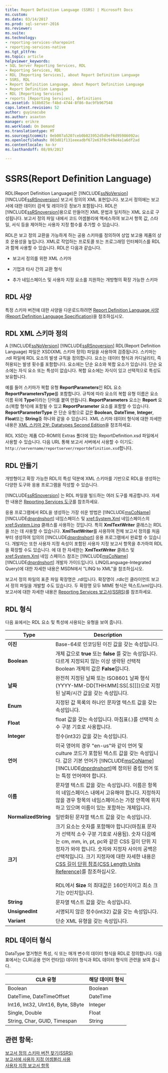 ```yaml
---
title: Report Definition Language (SSRS) | Microsoft Docs
ms.custom: 
ms.date: 03/14/2017
ms.prod: sql-server-2016
ms.reviewer: 
ms.suite: 
ms.technology:
- reporting-services-sharepoint
- reporting-services-native
ms.tgt_pltfrm: 
ms.topic: article
helpviewer_keywords:
- SQL Server Reporting Services, RDL
- Reporting Services, RDL
- RDL [Reporting Services], about Report Definition Language
- SSRS, RDL
- Report Definition Language, about Report Definition Language
- Report Definition Language
- RDL [Reporting Services]
- reports [Reporting Services], definitions
ms.assetid: b18b025e-f4bd-4744-8f86-0ac9fb967548
caps.latest.revision: 52
author: guyinacube
ms.author: asaxton
manager: erikre
ms.workload: On Demand
ms.translationtype: MT
ms.sourcegitcommit: 0eb007a5207ceb0b023952d5d9ef6d95986092ac
ms.openlocfilehash: 003d81f131eeeadbf672e63f0c949e4a1a6df2ad
ms.contentlocale: ko-kr
ms.lasthandoff: 08/09/2017

---
```

# <a name="report-definition-language-ssrs"></a>SSRS(Report Definition Language)
  RDL(Report Definition Language)은 [!INCLUDE[ssNoVersion](../../includes/ssnoversion-md.md)] [!INCLUDE[ssRSnoversion](../../includes/ssrsnoversion-md.md)] 보고서 정의의 XML 표현입니다. 보고서 정의에는 보고서에 대한 데이터 검색 및 레이아웃 정보가 포함됩니다. RDL은 [!INCLUDE[ssRSnoversion](../../includes/ssrsnoversion-md.md)]용으로 만들어진 XML 문법과 일치하는 XML 요소로 구성됩니다. 보고서 정의 파일 내에서 코드 어셈블리에 액세스하여 보고서 항목 값, 스타일, 서식 등을 제어하는 사용자 지정 함수를 추가할 수 있습니다.  
  
 RDL은 보고 정의 교환을 가능하게 하는 공용 스키마를 정의하여 상업 보고용 제품의 상호 운용성을 높입니다. XML로 작업하는 프로토콜 또는 프로그래밍 인터페이스를 RDL과 함께 사용할 수 있습니다. RDL은 다음과 같습니다.  
  
-   보고서 정의를 위한 XML 스키마  
  
-   기업과 타사 간의 교환 형식  
  
-   추가 네임스페이스 및 사용자 지정 요소를 지원하는 개방형의 확장 가능한 스키마  
  
##  <a name="bkmk_RDL_Specifications"></a> RDL 사양  
 특정 스키마 버전에 대한 사양을 다운로드하려면 [Report Definition Language 사양(Report Definition Language Specification)](http://go.microsoft.com/fwlink/?linkid=116865)을 참조하십시오.  
  
##  <a name="bkmk_RDL_XML_Schema_Definition"></a> RDL XML 스키마 정의  
 A [!INCLUDE[ssNoVersion](../../includes/ssnoversion-md.md)] [!INCLUDE[ssRSnoversion](../../includes/ssrsnoversion-md.md)] RDL(Report Definition Language) 파일은 XSD(XML 스키마 정의) 파일을 사용하여 검증됩니다. 스키마는 .rdl 파일에 RDL 요소의 발생 규칙을 정의합니다. 요소는 데이터 형식과 카디널리티, 즉 허용되는 발생 횟수를 포함합니다. 요소에는 단순 요소와 복합 요소가 있습니다. 단순 요소에는 자식 요소 또는 특성이 없습니다. 복합 요소에는 자식이 있고 선택적으로 특성도 보유합니다.  
  
 예를 들어 스키마가 복합 유형 **ReportParameters**인 RDL 요소 **ReportParametersType**를 포함합니다. 규칙에 따라 요소의 복합 유형 이름은 요소 이름 뒤에 **Type**이라는 단어를 붙여 만듭니다. **ReportParameters** 요소는 **Report** 요소(복합 형식)에 포함될 수 있고 **ReportParameter** 요소를 포함할 수 있습니다. **ReportParameterType** 은 단순 유형으로 값은 **Boolean**, **DateTime**, **Integer**, **Float**또는 **String**중 하나와 같을 수 있습니다. XML 스키마 데이터 형식에 대한 자세한 내용은 [XML 스키마 2부: Datatypes Second Edition](http://go.microsoft.com/fwlink/?linkid=4871)을 참조하세요.  
  
 RDL XSD는 제품 CD-ROM의 Extras 폴더에 있는 ReportDefinition.xsd 파일에서 사용할 수 있습니다. 다음 URL 통해 보고서 서버에서 사용할 수 이기도: `http://servername/reportserver/reportdefinition.xsd`합니다.  
  
##  <a name="bkmk_Creating_RDL"></a> RDL 만들기  
 개방형이고 확장 가능한 RDL의 특성 덕분에 XML 스키마를 기반으로 RDL을 생성하는 다양한 도구와 응용 프로그램을 작성할 수 있습니다.  
  
 [!INCLUDE[ssRSnoversion](../../includes/ssrsnoversion-md.md)] 는 RDL 파일을 빌드하는 여러 도구를 제공합니다. 자세한 내용은 [Reporting Services 도구](../../reporting-services/tools/reporting-services-tools.md)를 참조하세요.  
  
 응용 프로그램에서 RDL을 생성하는 가장 쉬운 방법은 [!INCLUDE[msCoName](../../includes/msconame-md.md)] [!INCLUDE[dnprdnshort](../../includes/dnprdnshort-md.md)] 네임스페이스 및 <xref:System.Xml> 네임스페이스의 <xref:System.Linq> 클래스를 사용하는 것입니다. 특히 **XmlTextWriter** 클래스는 RDL을 쓰는 데 사용할 수 있습니다. **XmlTextWriter**를 사용하여 전체 보고서 정의를 처음부터 생성하여 임의의 [!INCLUDE[dnprdnshort](../../includes/dnprdnshort-md.md)] 응용 프로그램에서 완료할 수 있습니다. 개발자는 또한 사용자 지정 속성이 포함된 사용자 지정 보고서 항목을 추가하여 RDL을 확장할 수도 있습니다. 에 대 한 자세한는 **XmlTextWriter** 클래스 및 <xref:System.Xml> 네임 스페이스 참조는 [!INCLUDE[msCoName](../../includes/msconame-md.md)] [!INCLUDE[dnprdnshort](../../includes/dnprdnshort-md.md)] 개발자 가이드입니다. LINQ(Language-Integrated Query)에 대한 자세한 내용은 MSDN에서 "LINQ to XML"을 참조하십시오.  
  
 보고서 정의 파일의 표준 파일 확장명은 .rdl입니다. 확장명이 .rdlc인 클라이언트 보고서 정의 파일을 개발할 수도 있습니다. 두 확장명 모두 MIME 형식은 텍스트/xml입니다. 보고서에 대한 자세한 내용은 [Reporting Services 보고서&#40;SSRS&#41;](../../reporting-services/reports/reporting-services-reports-ssrs.md)를 참조하세요.  
  
##  <a name="bkmk_RDL_Types"></a> RDL 형식  
 다음 표에서는 RDL 요소 및 특성에 사용되는 유형을 보여 줍니다.  
  
|Type|Description|  
|----------|-----------------|  
|**이진**|Base-64로 인코딩된 이진 값을 갖는 속성입니다.|  
|**Boolean**|개체 값으로 **true** 또는 **false** 를 갖는 속성입니다. 다르게 지정되지 않는 이상 생략된 선택적 Boolean 개체의 값은 **False**입니다.|  
|**날짜**|완전히 지정된 날짜 또는 ISO8601 날짜 형식(YYYY-MM-DD[THH:MM[:SS[.S]]])으로 지정된 날짜/시간 값을 갖는 속성입니다.|  
|**Enum**|지정된 값 목록의 하나인 문자열 텍스트 값을 갖는 속성입니다.|  
|**Float**|float 값을 갖는 속성입니다. 마침표(.)를 선택적 소수 구분 기호로 사용합니다.|  
|**Integer**|정수(int32) 값을 갖는 속성입니다.|  
|**언어**|미국 영어의 경우 "en-us"와 같이 언어 및 culture 코드가 포함된 텍스트 값을 갖는 속성입니다. 값은 기본 언어가 [!INCLUDE[msCoName](../../includes/msconame-md.md)] [!INCLUDE[dnprdnshort](../../includes/dnprdnshort-md.md)]에 정의된 중립 언어 또는 특정 언어여야 합니다.|  
|**이름**|문자열 텍스트 값을 갖는 속성입니다. 이름은 항목의 네임스페이스 내에서 고유해야 합니다. 지정하지 않을 경우 항목의 네임스페이스는 가장 안쪽에 위치하고 있으며 이름이 있는 포함하는 개체입니다.|  
|**NormalizedString**|일반화된 문자열 텍스트 값을 갖는 속성입니다.|  
|**크기**|크기 요소는 숫자를 포함해야 합니다(마침표 문자가 선택적 소수 구분 기호로 사용됨). 숫자 다음에는 cm, mm, in, pt, pc와 같은 CSS 길이 단위 지정자가 와야 합니다. 숫자와 지정자 사이의 공백은 선택적입니다. 크기 지정자에 대한 자세한 내용은 [CSS 길이 단위 참조(CSS Length Units Reference)](http://go.microsoft.com/fwlink/?LinkId=9257)를 참조하십시오.<br /><br /> RDL에서 **Size** 의 최대값은 160인치이고 최소 크기는 0인치입니다.|  
|**String**|문자열 텍스트 값을 갖는 속성입니다.|  
|**UnsignedInt**|서명되지 않은 정수(int32) 값을 갖는 속성입니다.|  
|**Variant**|단순 XML 유형을 갖는 속성입니다.|  
  
##  <a name="bkmk_RDL_Data_Types"></a> RDL 데이터 형식  
 DataType 열거형은 특성, 식 또는 매개 변수의 데이터 형식을 RDL로 정의합니다. 다음 표에서는 CLR(공용 언어 런타임) 데이터 형식과 RDL 데이터 형식의 관련을 보여 줍니다.  
  
|**CLR 유형**|**해당 데이터 형식**|  
|-----------------------|---------------------------------|  
|Boolean|Boolean|  
|DateTime, DateTimeOffset|DateTime|  
|Int16, Int32, UInt16, Byte, SByte|Integer|  
|Single, Double|Float|  
|String, Char, GUID, Timespan|String|  
  
## <a name="see-also"></a>관련 항목:  
 [보고서 정의 스키마 버전 찾기&#40;SSRS&#41;](../../reporting-services/reports/find-the-report-definition-schema-version-ssrs.md)   
 [보고서에 사용자 지정 어셈블리 사용](../../reporting-services/custom-assemblies/using-custom-assemblies-with-reports.md)   
 [사용자 지정 보고서 항목](../../reporting-services/custom-report-items/custom-report-items.md)  
  
  

